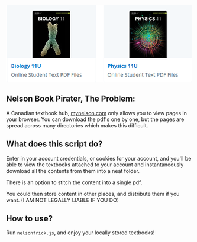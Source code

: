 ![alt text](image.png)

## Nelson Book Pirater, The Problem:
A Canadian textbook hub, [mynelson.com](https://mynelson.com) only allows you to view pages in your browser. You can download the pdf's one by one, but the pages are spread across many directories which makes this difficult. 

## What does this script do?

Enter in your account credentials, or cookies for your account, and you'll be able to view the textbooks attached to your account and instantaneously download all the contents from them into a neat folder. 

There is an option to stitch the content into a single pdf.

You could then store content in other places, and distribute them if you want. (I AM NOT LEGALLY LIABLE IF YOU DO)

## How to use?

Run ```nelsonfrick.js```, and enjoy your locally stored textbooks!
